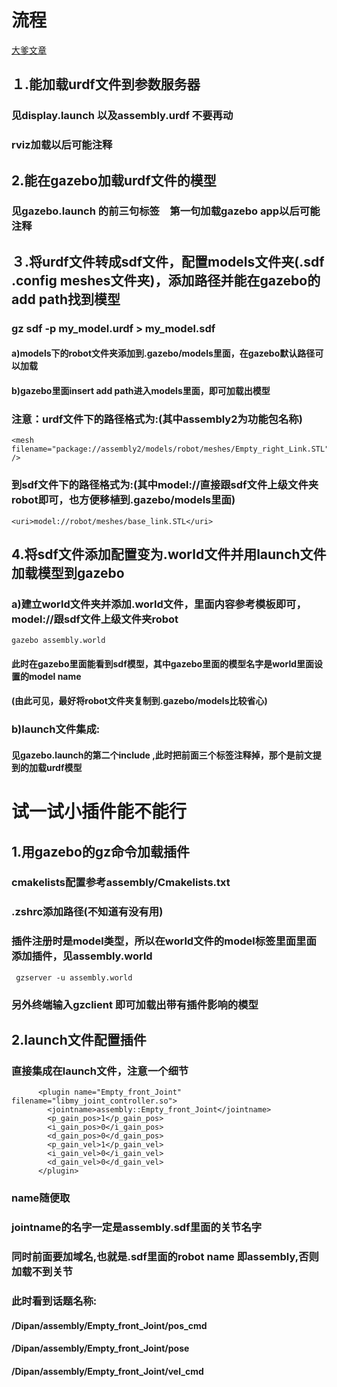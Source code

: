 # 流程

[大爹文章](https://blog.csdn.net/lc1852109/article/details/126450496?ops_request_misc=%257B%2522request%255Fid%2522%253A%2522167954793316800222818444%2522%252C%2522scm%2522%253A%252220140713.130102334.pc%255Fall.%2522%257D&request_id=167954793316800222818444&biz_id=0&utm_medium=distribute.pc_search_result.none-task-blog-2~all~first_rank_ecpm_v1~rank_v31_ecpm-2-126450496-null-null.142^v76^control_1,201^v4^add_ask,239^v2^insert_chatgpt&utm_term=gazebo%E6%B7%BB%E5%8A%A0%E6%8E%A7%E5%88%B6%E6%8F%92%E4%BB%B6&spm=1018.2226.3001.4187)

## １.能加载urdf文件到参数服务器

### 见display.launch 以及assembly.urdf 不要再动

### rviz加载以后可能注释

##  2.能在gazebo加载urdf文件的模型

### 见gazebo.launch 的前三句标签　第一句加载gazebo app以后可能注释

## ３.将urdf文件转成sdf文件，配置models文件夹(.sdf	.config	meshes文件夹)，添加路径并能在gazebo的add path找到模型

### gz sdf -p my_model.urdf > my_model.sdf

#### a)models下的robot文件夹添加到.gazebo/models里面，在gazebo默认路径可以加载

#### b)gazebo里面insert add path进入models里面，即可加载出模型

### 注意：urdf文件下的路径格式为:(其中assembly2为功能包名称)

```
<mesh filename="package://assembly2/models/robot/meshes/Empty_right_Link.STL" />
```

### 到sdf文件下的路径格式为:(其中model://直接跟sdf文件上级文件夹robot即可，也方便移植到.gazebo/models里面)

```
<uri>model://robot/meshes/base_link.STL</uri>
```

## 4.将sdf文件添加配置变为.world文件并用launch文件加载模型到gazebo

### a)建立world文件夹并添加.world文件，里面内容参考模板即可，model://跟sdf文件上级文件夹robot

```
gazebo assembly.world 
```

#### 此时在gazebo里面能看到sdf模型，其中gazebo里面的模型名字是world里面设置的model name

#### (由此可见，最好将robot文件夹复制到.gazebo/models比较省心)

### b)launch文件集成:

#### 	见gazebo.launch的第二个include ,此时把前面三个标签注释掉，那个是前文提到的加载urdf模型

# 试一试小插件能不能行

## 1.用gazebo的gz命令加载插件

### 	cmakelists配置参考assembly/Cmakelists.txt

### 	.zshrc添加路径(不知道有没有用)

### 	插件注册时是model类型，所以在world文件的model标签里面里面添加插件，见assembly.world

```
 gzserver -u assembly.world
```

### 另外终端输入gzclient	即可加载出带有插件影响的模型

## 2.launch文件配置插件

### 直接集成在launch文件，注意一个细节

```
      <plugin name="Empty_front_Joint" filename="libmy_joint_controller.so">
        <jointname>assembly::Empty_front_Joint</jointname>
        <p_gain_pos>1</p_gain_pos>
        <i_gain_pos>0</i_gain_pos>
        <d_gain_pos>0</d_gain_pos>
        <p_gain_vel>1</p_gain_vel>
        <i_gain_vel>0</i_gain_vel>
        <d_gain_vel>0</d_gain_vel>
      </plugin>
```

### name随便取

### jointname的名字一定是assembly.sdf里面的关节名字

### 同时前面要加域名,也就是.sdf里面的robot name 即assembly,否则加载不到关节

### 此时看到话题名称:

#### /Dipan/assembly/Empty_front_Joint/pos_cmd

#### /Dipan/assembly/Empty_front_Joint/pose

#### /Dipan/assembly/Empty_front_Joint/vel_cmd



